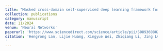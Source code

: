 ```yaml
---
title: "Masked cross-domain self-supervised deep learning framework for photoacoustic computed tomography reconstruction"
collection: publications
category: manuscript
date: 11/2024
venue: 'Neural Networks'
paperurl: 'https://www.sciencedirect.com/science/article/pii/S0893608024004398'
citation: 'Hengrong Lan, Lijie Huang, Xingyue Wei, Zhiqiang Li, Jing Lv, Cheng Ma, Liming Nie, and Jianwen Luo, “Masked cross-domain self-supervised deep learning framework for photoacoustic computed tomography reconstruction,” Neural Networks, vol. 179, p. 106515, Nov. 2024.
'
---
```


